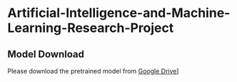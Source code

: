 # Artificial-Intelligence-and-Machine-Learning-Research-Project

## Model Download
Please download the pretrained model from [Google Drive](https://drive.google.com/drive/folders/18lVbnPZARXAOfWtijuLESJh0HZTOjEHz?usp=drive_link)]
